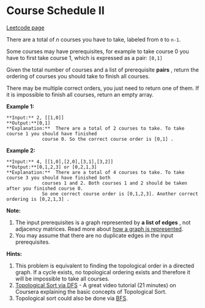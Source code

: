 # Course Schedule II
[Leetcode page](https://leetcode.com/problems/course-schedule-ii/description)

There are a total of _n_ courses you have to take, labeled from `0` to `n-1`.

Some courses may have prerequisites, for example to take course 0 you have to
first take course 1, which is expressed as a pair: `[0,1]`

Given the total number of courses and a list of prerequisite **pairs** ,
return the ordering of courses you should take to finish all courses.

There may be multiple correct orders, you just need to return one of them. If
it is impossible to finish all courses, return an empty array.

**Example 1:**

    
    
    **Input:** 2, [[1,0]] 
    **Output:**[0,1]
    **Explanation:**  There are a total of 2 courses to take. To take course 1 you should have finished   
                 course 0. So the correct course order is [0,1] .

**Example 2:**

    
    
    **Input:** 4, [[1,0],[2,0],[3,1],[3,2]]
    **Output:**[0,1,2,3] or [0,2,1,3]
    **Explanation:**  There are a total of 4 courses to take. To take course 3 you should have finished both     
                 courses 1 and 2. Both courses 1 and 2 should be taken after you finished course 0. 
                 So one correct course order is [0,1,2,3]. Another correct ordering is [0,2,1,3] .

**Note:**

  1. The input prerequisites is a graph represented by **a list of edges** , not adjacency matrices. Read more about [how a graph is represented](https://www.khanacademy.org/computing/computer-science/algorithms/graph-representation/a/representing-graphs).
  2. You may assume that there are no duplicate edges in the input prerequisites.

**Hints:**

  1. This problem is equivalent to finding the topological order in a directed graph. If a cycle exists, no topological ordering exists and therefore it will be impossible to take all courses.
  2. [Topological Sort via DFS](https://class.coursera.org/algo-003/lecture/52) \- A great video tutorial (21 minutes) on Coursera explaining the basic concepts of Topological Sort.
  3. Topological sort could also be done via [BFS](http://en.wikipedia.org/wiki/Topological_sorting#Algorithms).

